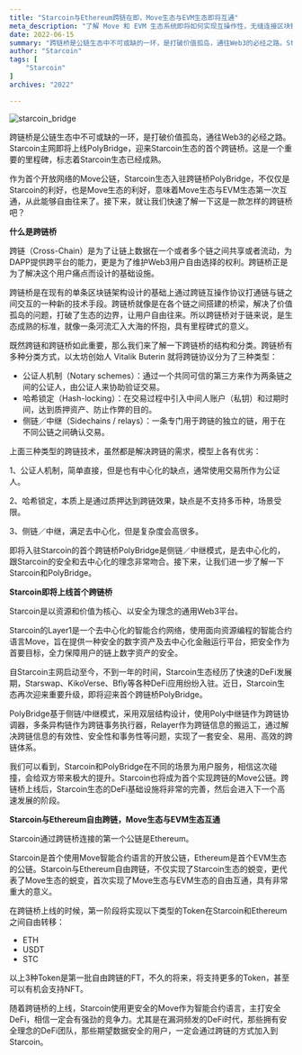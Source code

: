 ```yaml
---
title: "Starcoin与Ethereum跨链在即，Move生态与EVM生态即将互通"
meta_description: "了解 Move 和 EVM 生态系统即将如何实现互操作性，无缝连接区块链开发。"
date: 2022-06-15
summary: "跨链桥是公链生态中不可或缺的一环，是打破价值孤岛，通往Web3的必经之路。Starcoin主网即将上线PolyBridge，迎来Starcoin生态的首个跨链桥。这是一个重要的里程碑...."
author: "Starcoin"
tags: [
    "Starcoin"
]
archives: "2022"

---
```


![starcoin_bridge](/images/hackathon/starcoin_bridge.jpeg)

跨链桥是公链生态中不可或缺的一环，是打破价值孤岛，通往Web3的必经之路。Starcoin主网即将上线PolyBridge，迎来Starcoin生态的首个跨链桥。这是一个重要的里程碑，标志着Starcoin生态已经成熟。

作为首个开放网络的Move公链，Starcoin生态入驻跨链桥PolyBridge，不仅仅是Starcoin的利好，也是Move生态的利好，意味着Move生态与EVM生态第一次互通，从此能够自由往来了。接下来，就让我们快速了解一下这是一款怎样的跨链桥吧？

**什么是跨链桥**

跨链（Cross-Chain）是为了让链上数据在一个或者多个链之间共享或者流动，为DAPP提供跨平台的能力，更是为了维护Web3用户自由选择的权利。跨链桥正是为了解决这个用户痛点而设计的基础设施。

跨链桥是在现有的单条区块链架构设计的基础上通过跨链互操作协议打通链与链之间交互的一种新的技术手段。跨链桥就像是在各个链之间搭建的桥梁，解决了价值孤岛的问题，打破了生态的边界，让用户自由往来。所以跨链桥对于链来说，是生态成熟的标准，就像一条河流汇入大海的怀抱，具有里程碑式的意义。

既然跨链和跨链桥如此重要，那么我们来了解一下跨链桥的结构和分类。跨链桥有多种分类方式，以太坊创始人 Vitalik Buterin 就将跨链协议分为了三种类型：

- 公证人机制（Notary schemes）：通过一个共同可信的第三方来作为两条链之间的公证人，由公证人来协助验证交易。
- 哈希锁定（Hash-locking）：在交易过程中引入中间人账户（私钥）和过期时间，达到质押资产、防止作弊的目的。
- 侧链／中继（Sidechains / relays）：一条专门用于跨链的独立的链，用于在不同公链之间确认交易。

上面三种类型的跨链技术，虽然都是解决跨链的需求，模型上各有优劣：

1、公证人机制，简单直接，但是也有中心化的缺点，通常使用交易所作为公证人。

2、哈希锁定，本质上是通过质押达到跨链效果，缺点是不支持多币种，场景受限。

3、侧链／中继，满足去中心化，但是复杂度会高很多。

即将入驻Starcoin的首个跨链桥PolyBridge是侧链／中继模式，是去中心化的，跟Starcoin的安全和去中心化的理念非常吻合。接下来，让我们进一步了解一下Starcoin和PolyBridge。

**Starcoin即将上线首个跨链桥**

Starcoin是以资源和价值为核心、以安全为理念的通用Web3平台。

Starcoin的Layer1是一个去中心化的智能合约网络，使用面向资源编程的智能合约语言Move，旨在提供一种安全的数字资产及去中心化金融运行平台，把安全作为首要目标，全力保障用户的链上数字资产的安全。

自Starcoin主网启动至今，不到一年的时间，Starcoin生态经历了快速的DeFi发展期，Starswap、KikoVerse、Bfly等各种DeFi应用纷纷入驻。近日，Starcoin生态再次迎来重要升级，即将迎来首个跨链桥PolyBridge。

PolyBridge基于侧链/中继模式，采用双层结构设计，使用Poly中继链作为跨链协调器，多条异构链作为跨链事务执行器，Relayer作为跨链信息的搬运工，通过解决跨链信息的有效性、安全性和事务性等问题，实现了一套安全、易用、高效的跨链体系。

我们可以看到，Starcoin和PolyBridge在不同的场景为用户服务，相信这次碰撞，会给双方带来极大的提升。Starcoin也将成为首个实现跨链的Move公链。跨链桥上线后，Starcoin生态的DeFi基础设施将非常的完善，然后会进入下一个高速发展的阶段。

**Starcoin与Ethereum自由跨链，Move生态与EVM生态互通**

Starcoin通过跨链桥连接的第一个公链是Ethereum。

Starcoin是首个使用Move智能合约语言的开放公链，Ethereum是首个EVM生态的公链。Starcoin与Ethereum自由跨链，不仅实现了Starcoin生态的蜕变，更代表了Move生态的蜕变，首次实现了Move生态与EVM生态的自由互通，具有非常重大的意义。

在跨链桥上线的时候，第一阶段将实现以下类型的Token在Starcoin和Ethereum之间自由转移：

- ETH
- USDT
- STC

以上3种Token是第一批自由跨链的FT，不久的将来，将支持更多的Token，甚至可以有机会支持NFT。

随着跨链桥的上线，Starcoin使用更安全的Move作为智能合约语言，主打安全DeFi，相信一定会有强劲的竞争力。尤其是在漏洞频发的DeFi时代，那些拥有安全理念的DeFi团队，那些期望数据安全的用户，一定会通过跨链的方式加入到Starcoin。